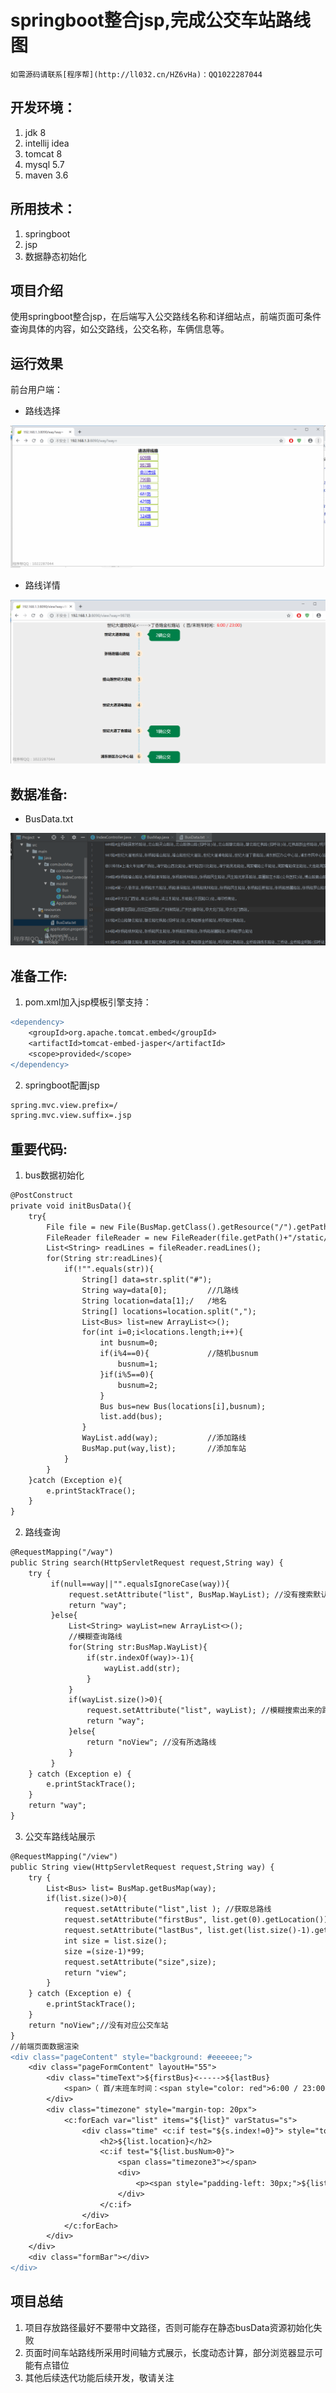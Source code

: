 springboot整合jsp,完成公交车站路线图
=

``
如需源码请联系[程序帮](http://ll032.cn/HZ6vHa)：QQ1022287044
``

开发环境：
-----
1. jdk 8
2. intellij idea
3. tomcat 8
4. mysql 5.7
5. maven 3.6

所用技术：
-----
1. springboot
2. jsp
3. 数据静态初始化

项目介绍
----
使用springboot整合jsp，在后端写入公交路线名称和详细站点，前端页面可条件查询具体的内容，如公交路线，公交名称，车俩信息等。

运行效果
----
前台用户端：

- 路线选择

![路线选择](/image/路线选择.png)

- 路线详情

![路线详情](/image/路线详情.png)

数据准备:
----
- BusData.txt

![数据准备](/image/数据准备.png)

准备工作:
-----
1. pom.xml加入jsp模板引擎支持：
```diff
<dependency>
    <groupId>org.apache.tomcat.embed</groupId>
    <artifactId>tomcat-embed-jasper</artifactId>
    <scope>provided</scope>
</dependency>
```
2. springboot配置jsp
```diff
spring.mvc.view.prefix=/
spring.mvc.view.suffix=.jsp
```

重要代码:
----
1. bus数据初始化
```diff
@PostConstruct
private void initBusData(){
    try{
        File file = new File(BusMap.getClass().getResource("/").getPath());
        FileReader fileReader = new FileReader(file.getPath()+"/static/BusData.txt","GBK"); //初始化BusData.txt 数据
        List<String> readLines = fileReader.readLines();
        for(String str:readLines){
            if(!"".equals(str)){
                String[] data=str.split("#");
                String way=data[0];         //几路线
                String location=data[1];/   /地名
                String[] locations=location.split(",");
                List<Bus> list=new ArrayList<>();
                for(int i=0;i<locations.length;i++){
                    int busnum=0;
                    if(i%4==0){	            //随机busnum
                        busnum=1;
                    }if(i%5==0){
                        busnum=2;
                    }
                    Bus bus=new Bus(locations[i],busnum);
                    list.add(bus);
                }
                WayList.add(way);	        //添加路线
                BusMap.put(way,list);       //添加车站
            }
        }
    }catch (Exception e){
        e.printStackTrace();
    }
}
```
2. 路线查询
```diff
@RequestMapping("/way")
public String search(HttpServletRequest request,String way) {
    try {
         if(null==way||"".equalsIgnoreCase(way)){
             request.setAttribute("list", BusMap.WayList); //没有搜索默认显示所有路线
             return "way";
         }else{
             List<String> wayList=new ArrayList<>();
             //模糊查询路线
             for(String str:BusMap.WayList){
                 if(str.indexOf(way)>-1){
                     wayList.add(str);
                 }
             }
             if(wayList.size()>0){
                 request.setAttribute("list", wayList); //模糊搜索出来的路线列表
                 return "way";
             }else{
                 return "noView"; //没有所选路线
             }
         }
    } catch (Exception e) {
        e.printStackTrace();
    }
    return "way";
}

```
3. 公交车路线站展示
```diff
@RequestMapping("/view")
public String view(HttpServletRequest request,String way) {
    try {
        List<Bus> list= BusMap.getBusMap(way);
        if(list.size()>0){
            request.setAttribute("list",list ); //获取总路线
            request.setAttribute("firstBus", list.get(0).getLocation()); 		    //第一站
            request.setAttribute("lastBus", list.get(list.size()-1).getLocation()); //最后一站
            int size = list.size();
            size =(size-1)*99;
            request.setAttribute("size",size);
            return "view";
        }
    } catch (Exception e) {
        e.printStackTrace();
    }
    return "noView";//没有对应公交车站
}
//前端页面数据渲染
<div class="pageContent" style="background: #eeeeee;">
    <div class="pageFormContent" layoutH="55">
        <div class="timeText">${firstBus}<----->${lastBus}
            <span>（ 首/末班车时间：<span style="color: red">6:00 / 23:00</span>）</span>
        </div>
        <div class="timezone" style="margin-top: 20px">
            <c:forEach var="list" items="${list}" varStatus="s">
                <div class="time" <c:if test="${s.index!=0}"> style="top: ${s.index*100+25}px;" a="1" </c:if> ><a onclick="javascript:alert(1);">${s.index+1}</a>
                    <h2>${list.location}</h2>
                    <c:if test="${list.busNum>0}">
                        <span class="timezone3"></span>
                        <div>
                            <p><span style="padding-left: 30px;">${list.busNum}辆公交</span></p>
                        </div>
                    </c:if>
                </div>
            </c:forEach>
        </div>
    </div>
    <div class="formBar"></div>
</div>
```

项目总结
----
1. 项目存放路径最好不要带中文路径，否则可能存在静态busData资源初始化失败
2. 页面时间车站路线所采用时间轴方式展示，长度动态计算，部分浏览器显示可能有点错位
3. 其他后续迭代功能后续开发，敬请关注

